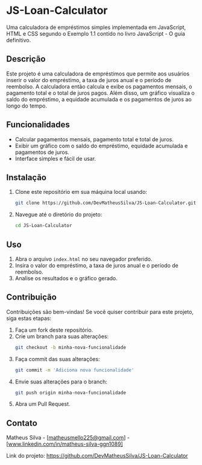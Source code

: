 # JS-Loan-Calculator

Uma calculadora de empréstimos simples implementada em JavaScript, HTML e CSS segundo o Exemplo 1.1 contido no livro JavaScript - O guia definitivo.

## Descrição

Este projeto é uma calculadora de empréstimos que permite aos usuários inserir o valor do empréstimo, a taxa de juros anual e o período de reembolso. A calculadora então calcula e exibe os pagamentos mensais, o pagamento total e o total de juros pagos. Além disso, um gráfico visualiza o saldo do empréstimo, a equidade acumulada e os pagamentos de juros ao longo do tempo.

## Funcionalidades

- Calcular pagamentos mensais, pagamento total e total de juros.
- Exibir um gráfico com o saldo do empréstimo, equidade acumulada e pagamentos de juros.
- Interface simples e fácil de usar.

## Instalação

1. Clone este repositório em sua máquina local usando:
    ```bash
    git clone https://github.com/DevMatheusSilva/JS-Loan-Calculator.git
    ```
2. Navegue até o diretório do projeto:
    ```bash
    cd JS-Loan-Calculator
    ```

## Uso

1. Abra o arquivo `index.html` no seu navegador preferido.
2. Insira o valor do empréstimo, a taxa de juros anual e o período de reembolso.
3. Analise os resultados e o gráfico gerado.

## Contribuição

Contribuições são bem-vindas! Se você quiser contribuir para este projeto, siga estas etapas:

1. Faça um fork deste repositório.
2. Crie um branch para suas alterações:
    ```bash
    git checkout -b minha-nova-funcionalidade
    ```
3. Faça commit das suas alterações:
    ```bash
    git commit -m 'Adiciona nova funcionalidade'
    ```
4. Envie suas alterações para o branch:
    ```bash
    git push origin minha-nova-funcionalidade
    ```
5. Abra um Pull Request.

## Contato

Matheus Silva - [matheusmello225@gmail.com] - [www.linkedin.com/in/matheus-silva-ggn1089]

Link do projeto: https://github.com/DevMatheusSilva/JS-Loan-Calculator
